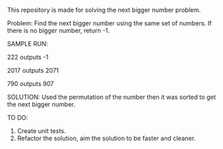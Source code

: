 This repository is made for solving the next bigger number problem.

Problem:
Find the next bigger number using the same set of numbers.  If there is no bigger number, return -1.

SAMPLE RUN:

222 outputs -1

2017 outputs 2071

790 outputs 907 


SOLUTION:
Used the permutation of the number then it was sorted to get the next bigger number.

TO DO:
1. Create unit tests.
2. Refactor the solution, aim the solution to be faster and cleaner.